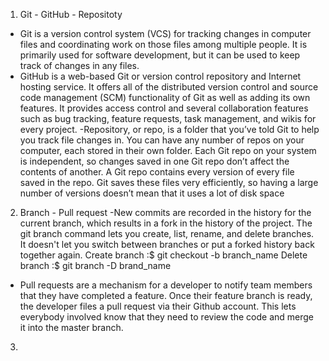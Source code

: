 
1. Git - GitHub - Repositoty
- Git is a version control system (VCS) for tracking changes in computer files and coordinating work on those files among multiple people. It is primarily used for software development, but it can be used to keep track of changes in any files.
- GitHub is a web-based Git or version control repository and Internet hosting service. It offers all of the distributed version control and source code management (SCM) functionality of Git as well as adding its own features. It provides access control and several collaboration features such as bug tracking, feature requests, task management, and wikis for every project.
-Repository, or repo, is a folder that you’ve told Git to help you track file changes in. You can have any number of repos on your computer, each stored in their own folder. Each Git repo on your system is independent, so changes saved in one Git repo don’t affect the contents of another.
A Git repo contains every version of every file saved in the repo. Git saves these files very efficiently, so having a large number of versions doesn’t mean that it uses a lot of disk space
2. Branch - Pull request
-New commits are recorded in the history for the current branch, which results in a fork in the history of the project. The git branch command lets you create, list, rename, and delete branches. It doesn't let you switch between branches or put a forked history back together again.
Create branch :$ git checkout -b branch_name
Delete branch :$ git branch -D brand_name
- Pull requests are a mechanism for a developer to notify team members that they have completed a feature. Once their feature branch is ready, the developer files a pull request via their Github account. This lets everybody involved know that they need to review the code and merge it into the master branch.

3. 

